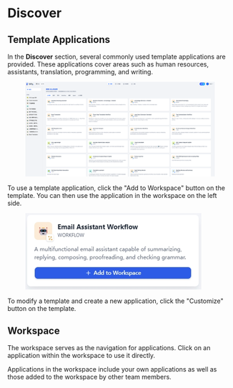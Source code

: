 # Discover

## Template Applications

In the **Discover** section, several commonly used template applications are provided. These applications cover areas such as human resources, assistants, translation, programming, and writing.

<figure><img src="/en/.gitbook/assets/guides/workspace/image (248).png" alt=""><figcaption></figcaption></figure>

To use a template application, click the "Add to Workspace" button on the template. You can then use the application in the workspace on the left side.

<figure><img src="/en/.gitbook/assets/guides/workspace/create-app.png" alt=""><figcaption></figcaption></figure>

To modify a template and create a new application, click the "Customize" button on the template.

## Workspace

The workspace serves as the navigation for applications. Click on an application within the workspace to use it directly.

Applications in the workspace include your own applications as well as those added to the workspace by other team members.